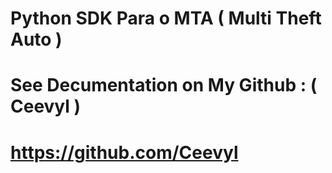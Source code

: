 # Python SDK Para o MTA ( Multi Theft Auto ) 

# See Decumentation on My Github : ( Ceevyl )

# https://github.com/Ceevyl